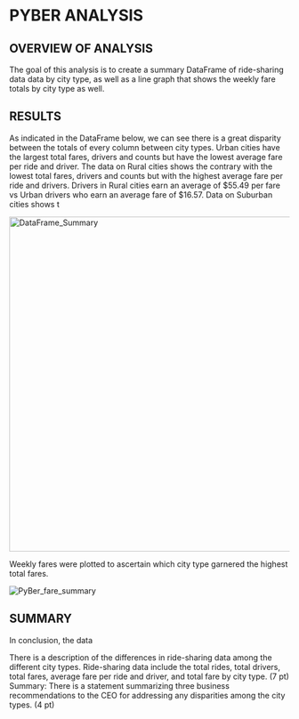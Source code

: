 # PYBER ANALYSIS

## OVERVIEW OF ANALYSIS

The goal of this analysis is to create a summary DataFrame of ride-sharing data data by city type, as well as a line graph that shows the weekly fare totals by city type as well. 

## RESULTS

As indicated in the DataFrame below, we can see there is a great disparity between the totals of every column between city types. Urban cities have the largest total fares, drivers and counts but have the lowest average fare per ride and driver. The data on Rural cities shows the contrary with the lowest total fares, drivers and counts but with the highest average fare per ride and drivers. Drivers in Rural cities earn an average of $55.49 per fare vs Urban drivers who earn an average fare of $16.57. Data on Suburban cities shows t

<img width="602" alt="DataFrame_Summary" src="https://user-images.githubusercontent.com/111521163/192685336-1d4bac94-4851-428d-a470-e35a0ecc9863.png">

Weekly fares were plotted to ascertain which city type garnered the highest total fares.

![PyBer_fare_summary](https://user-images.githubusercontent.com/111521163/192684946-e3d9dddb-d897-40de-a398-c22c0f575caa.png)

## SUMMARY

In conclusion, the data 


There is a description of the differences in ride-sharing data among the different city types. Ride-sharing data include the total rides, total drivers, total fares, average fare per ride and driver, and total fare by city type. (7 pt)
Summary:
There is a statement summarizing three business recommendations to the CEO for addressing any disparities among the city types. (4 pt)

